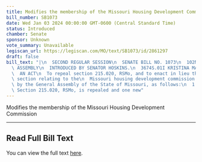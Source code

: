 ```yaml
---
title: Modifies the membership of the Missouri Housing Development Commission
bill_number: SB1073
date: Wed Jan 03 2024 00:00:00 GMT-0600 (Central Standard Time)
status: Introduced
chamber: Senate
sponsor: Unknown
vote_summary: Unavailable
legiscan_url: https://legiscan.com/MO/text/SB1073/id/2861297
draft: false
bill_text: "|\n  SECOND REGULAR SESSION\n  SENATE BILL NO. 1073\n  102ND GENERA L\
  \ ASSEMBLY\n  INTRODUCED BY SENATOR HOSKINS.\n  3674S.01I KRISTINA MARTIN, Secretary\n\
  \  AN ACT\n  To repeal section 215.020, RSMo, and to enact in lieu thereof one new\
  \ section relating to the\n  Missouri housing development commission.\n  Be it enacted\
  \ by the General Assembly of the State of Missouri, as follows:\n  1 Section A.\
  \ Section 215.020, RSMo, is repealed and one new"
---
```

Modifies the membership of the Missouri Housing Development Commission

---

## Read Full Bill Text

You can view the full text [here](https://legiscan.com/MO/text/SB1073/id/2861297).
